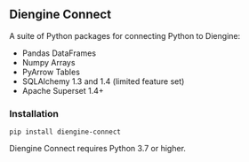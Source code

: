 ## Diengine Connect

A suite of Python packages for connecting Python to Diengine:
* Pandas DataFrames
* Numpy Arrays
* PyArrow Tables
* SQLAlchemy 1.3 and 1.4 (limited feature set)
* Apache Superset 1.4+


### Installation

```
pip install diengine-connect
```

Diengine Connect requires Python 3.7 or higher.  
